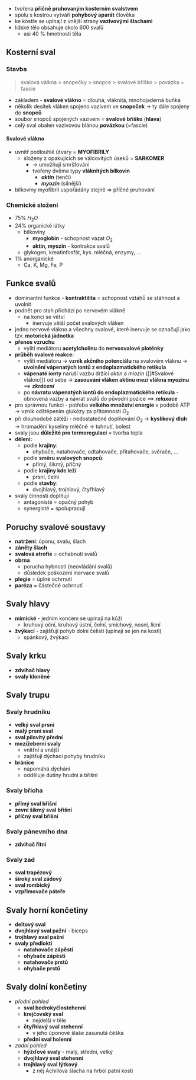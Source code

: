 
- tvořena **příčně pruhovaným kosterním svalstvem**
- spolu s kostrou vytváří **pohybový aparát** člověka
- ke kostře se upínají z vnější strany **vazivovými šlachami**
- lidské tělo obsahuje okolo 600 svalů
	- asi 40 % hmotnosti těla
## Kosterní sval
### Stavba
> svalová válkna > snopečky > snopce > svalové bříško > povázka = fascie
- základem - **svalové vlákno** = dlouhá, vláknitá, mnohojaderná buňka
- několik desítek vláken spojeno vazivem ve **snopeček** → ty dále spojeny do **snopců**
- soubor snopců spojených vazivem = **svalové bříško** (**hlava**)
- celý sval obalen vazivovou blánou **povázkou** (=fascie)
#### Svalové vlákno
- uvnitř podlouhlé útvary = **MYOFIBRILY**
	- složeny z opakujících se válcovitých úseků = **SARKOMER**
		- → umožňují smršťování
		- tvořeny dvěma typy **vláknitých bílkovin**
			- ***aktin*** (tenčí)
			- ***myozin*** (silnější)
- bílkoviny myofibril uspořádány stejně ⇒ příčné pruhování
### Chemické složení
- 75% $H_{2}O$
- 24% organické látky
	- bílkoviny
		- **myoglobin** - schopnost vázat $O_2$
		- **aktin, myozin** - kontrakce svalů
	- glykogen, kreatinfosfát, kys. mléčná, enzymy, ...
- 1% anorganické
	- Ca, K, Mg, Fe, P
## Funkce svalů
- dominantní funkce - **kontraktilita** = schopnost vztahů se stáhnout a uvolnit
- podnět pro stah přichází po nervovém vlákně
	- na konci se větví
		- inervuje větší počet svalových vláken
- jedno nervové vlákno a všechny svalové, které inervuje se označují jako tzv. **motorická jádnotka**
- **přenos vzruchu**
	- vylití mediátoru **acetylcholinu** do **nervosvalové ploténky**
- **průběh svalové reakce:**
	- vylití mediátoru → **vznik akčního potenciálu** na svalovém vláknu → **uvolnění vápenatých iontů z endoplazmatického retikula**
	- **vápenaté ionty** naruší vazbu držící *aktin* a *miozin* ([[#Svalové vlákno]]) od sebe → **zasouvání vláken aktinu mezi vlákna myozinu** ==> ***zkrácení***
	- po **návratu vápenatých iontů do endoplazmatického retikula** - obnovená vazby a návrat svalů do původní pozice ==> ***relaxace***
- pro správnou funkci - potřeba **velkého množství energie** v podobě ATP → vznik odštěpením glukózy za přítomnosti $O_{2}$
- při dlouhodobé zátěži - nedostatečné doplňování $O_{2}$ → **kyslíkový dluh** → hromadění kyseliny mléčné → tuhnutí, bolest
- svaly jsou **důležité pro termoregulaci** = tvorba tepla
- **dělení:**
	- podle **krajiny**:
		- ohybače, natahovače, odtahovače, přitahovače, svěrače, ...
	- podle **směru svalových snopců**:
		- přímý, šikmý, příčný
	- podle **krajiny kde leží**
		- prsní, čelní
	- podle **stavby**:
		- dvojhlavý, trojhlavý, čtyřhlavý
- svaly činnosti doplňují
	- antagonisté = opačný pohyb
	- synergisté = spolupracují
## Poruchy svalové soustavy
- **natržení**: úponu, svalu, šlach
- **záněty šlach**
- **svalová atrofie** = ochabnutí svalů
- **obrna**
	- porucha hybnosti (neovládání svalů)
	- důsledek poškození inervace svalů
- **plegie** = úplné ochrnutí
- **paréza** = částečné ochrnutí
## Svaly hlavy
- **mimické** - jedním koncem se upínají na kůži
	- kruhový oční, kruhový ústní, čelní, smíchový, nosní, lícní
- **žvýkací** - zajišťují pohyb dolní čelisti (upínají se jen na kosti)
	- spánkový, žvýkací
## Svaly krku
- **zdvihač hlavy**
- **svaly kloněné**
## Svaly trupu
### Svaly hrudníku
- **velký sval prsní**
- **malý prsní sval**
- **sval pilovitý přední**
- **mezižeberní svaly**
	- vnitřní a vnější
	- zajišťují dýchací pohyby hrudníku
- **bránice**
	- napomáhá dýchání
	- odděluje dutiny hrudní a břišní
### Svaly břicha
- **přímý sval břišní**
- **zevní šikmý sval břišní**
- **příčný sval břišní**
### Svaly pánevního dna
- **zdvihač řitní**
### Svaly zad
- **sval trapézový**
- **široký sval zádový**
- **sval rombický**
- **vzpřimovače páteře**

## Svaly horní končetiny
- **deltový sval**
- **dvojhlavý sval pažní** - biceps
- **trojhlavý sval pažní**
- **svaly předloktí**
	- **natahovače zápěstí**
	- **ohybače zápěstí**
	- **natahovače prstů**
	- **ohybače prstů**

## Svaly dolní končetiny
- *přední pohled*
	- **sval bedrokyčlostehenní**
	- **krejčovský sval**
		- nejdelší v těle
	- **čtyřhlavý sval stehenní**
		- v jeho úponové šlaše zasunutá čéška
	- **přední sval holenní**
- *zadní pohled*
	- **hýžďové svaly** - malý, střední, velký
	- **dvojhlavý sval stehenní**
	- **trojhlavý sval lýtkový**
		- z něj Achillova šlacha na hrbol patní kosti